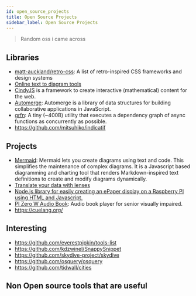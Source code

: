 ```yaml
---
id: open_source_projects
title: Open Source Projects
sidebar_label: Open Source Projects
---
```


> Random oss i came across


## Libraries
- [matt-auckland/retro-css](https://github.com/matt-auckland/retro-css): A list of retro-inspired CSS frameworks and design systems 
- [Online text to diagram tools](https://xosh.org/text-to-diagram/)
- [CindyJS](https://cindyjs.org/) is a framework to create interactive (mathematical) content for the web.
- [Automerge](https://github.com/automerge/automerge): Automerge is a library of data structures for building collaborative applications in JavaScript.
- [grfn](https://github.com/TomerAberbach/grfn): A tiny (~400B) utility that executes a dependency graph of async functions as concurrently as possible. 
- https://github.com/mitsuhiko/indicatif


## Projects
- [Mermaid](https://mermaid-js.github.io/mermaid/#/): Mermaid lets you create diagrams using text and code. This simplifies the maintenance of complex diagrams. It is a Javascript based diagramming and charting tool that renders Markdown-inspired text definitions to create and modify diagrams dynamically. 
- [Translate your data with lenses](https://www.inkandswitch.com/cambria.html)
- [Node.js library for easily creating an ePaper display on a Raspberry PI using HTML and Javascript.](https://github.com/samsonmking/epaper.js)
- [PI Zero W Audio Book](https://github.com/ahosna/Pi0AudioBook): Audio book player for senior visually impaired.
- https://cuelang.org/

## Interesting
- https://github.com/everestpipkin/tools-list
- https://github.com/kdzwinel/SnappySnippet
- https://github.com/skydive-project/skydive
- https://github.com/osquery/osquery
- https://github.com/tidwall/cities

## Non Open source tools that are useful
